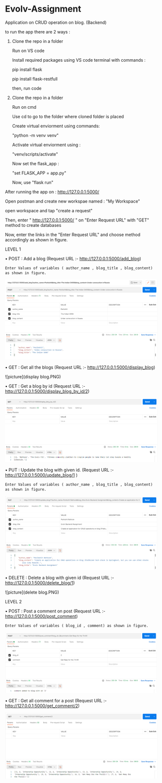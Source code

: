 # Evolv-Assignment
Application on CRUD operation on blog. (Backend)

to run the app there are 2 ways :

1. Clone the repo in a folder

   Run on VS code
   
   Install required packages using VS code terminal with commands :
   
    pip install flask
    
    pip install flask-restfull
    
   then, run code
   
2. Clone the repo in a folder

   Run on cmd
   
   Use cd to go to the folder where cloned folder is placed
   
   Create virtual enviorment using commands:
   
      "python -m venv venv"
      
   Activate virtual enviorment using :
   
      "venv/scripts/activate"
      
   Now set the flask_app :
   
      "set FLASK_APP = app.py"
      
   Now, use "flask run"
   
After running the app on : http://127.0.0.1:5000/

Open postman and create new workspae named : "My Workspace"

open workspace and tap "create a request"

Then, enter " http://127.0.0.1:5000/ " on "Enter Request URL" with "GET" method to create databases

Now, enter the links in the "Enter Request URL" and choose method accordingly as shown in figure.

LEVEL 1

  • POST : Add a blog (Request URL :- http://127.0.0.1:5000/add_blog)
  
    Enter Values of variables ( author_name , blog_title , blog_content) as shown in figure.
    
    
  ![picture](postmethod.PNG)
  
  
  • GET : Get all the blogs (Request URL :- http://127.0.0.1:5000/display_blog)
  
  
  ![picture](display blog.PNG)
  
  
  • GET : Get a blog by id (Request URL :- http://127.0.0.1:5000/display_blog_by_id/2)
  
  
  ![picture](display_blog_by_id.PNG)
  
  
  • PUT : Update the blog with given id. (Request URL :- http://127.0.0.1:5000/update_blog/1 )
  
    Enter Values of variables ( author_name , blog_title , blog_content) as shown in figure.
    
    
  ![picture](updating_blog.PNG)
  
  
  • DELETE : Delete a blog with given id (Request URL :- http://127.0.0.1:5000/delete_blog/1)
  
  
  ![picture](delete blog.PNG)
  
  
LEVEL 2

  • POST : Post a comment on post (Request URL :- http://127.0.0.1:5000/post_comment)
  
    Enter Values of variables ( blog_id , comment) as shown in figure.
    
    
  ![picture](post_comment.PNG)
  
  
  • GET : Get all comment for a post (Request URL :- http://127.0.0.1:5000/get_comment/2)
  
  
  ![picture](get_comment_on_a_blog.PNG)

